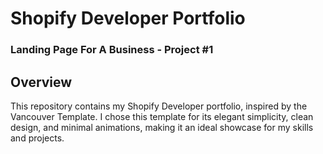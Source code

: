 # Shopify Developer Portfolio 
### Landing Page For A Business - Project #1

## Overview

This repository contains my Shopify Developer portfolio, inspired by the Vancouver Template. I chose this template for its elegant simplicity, clean design, and minimal animations, making it an ideal showcase for my skills and projects.
